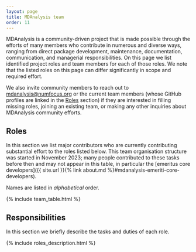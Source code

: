 ```yaml
---
layout: page
title: MDAnalysis team
order: 11
---
```


MDAnalysis is a community-driven project that is made possible through the efforts of many members who contribute in numerous and diverse ways, ranging from direct package development, maintenance, documentation, communication, and managerial responsibilities. On this page we list identified project roles and team members for each of those roles. We note that the listed roles on this page can differ significantly in scope and required effort.

We also invite community members to reach out to [mdanalysis@numfocus.org](mailto:mdanalysis@numfocus.org) or the current team members (whose GitHub profiles are linked in the [Roles](#roles) section) if they are interested in filling missing roles, joining an existing team, or making any other inquiries about MDAnalysis community efforts.

## Roles

In this section we list major contributors who are currently contributing substantial effort to the roles listed below. This team organisation structure was started in November 2023; many people contributed to these tasks before then and may not appear in this table, in particular the [emeritus core developers]({{ site.url }}{% link about.md %}#mdanalysis-emeriti-core-developers).

Names are listed in *alphabetical* order.

{% include team_table.html %}


## Responsibilities

In this section we briefly describe the tasks and duties of each role.

{% include roles_description.html %}


